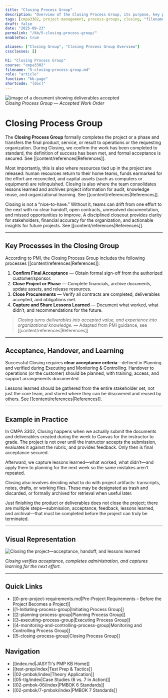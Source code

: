 ```yaml
---
title: "Closing Process Group"
description: "Overview of the Closing Process Group, its purpose, key processes, and role in final acceptance, handoff, and lessons learned."
tags: [cmpa3302, project-management, process-groups, closing, "filename:5-closing-process-group.md"]
draft: false
date: "2025-09-23"
permalink: "/kb/5-closing-process-group/"
enableToc: true

aliases: ["Closing Group", "Closing Process Group Overview"]
cssclasses: []

h1: "Closing Process Group"
course: "cmpa3302"
filename: "5-closing-process-group.md"
role: "article"
function: "kb-page"
shortcode: "[doc]"
---
```


![image of a document showing deliverables accepted](https://jasytionline.github.io/r72-pmp-exam-prep-knowledge-base/assets/accepted.jpg)  
*Closing Process Group — Accepted Work Order*

# Closing Process Group

The **Closing Process Group** formally completes the project or a phase and transfers the final product, service, or result to operations or the requesting organization. During Closing, we confirm the work has been completed to standard, the definition of success has been met, and formal acceptance is secured. See [[content/references|References]].  

Most importantly, this is also where resources tied up in the project are released: human resources return to their home teams, funds earmarked for the effort are reconciled, and capital assets (such as computers or equipment) are relinquished. Closing is also where the team consolidates lessons learned and archives project information for audit, knowledge reuse, and organizational learning. See [[content/references|References]].  

Closing is not a “nice-to-have.” Without it, teams can drift from one effort to the next with no clear handoff, open contracts, unresolved documentation, and missed opportunities to improve. A disciplined closeout provides clarity for stakeholders, financial accuracy for the organization, and actionable insights for future projects. See [[content/references|References]].

---

## Key Processes in the Closing Group

According to PMI, the Closing Process Group includes the following processes [[content/references|References]]:  

1. **Confirm Final Acceptance** — Obtain formal sign-off from the authorized customer/sponsor.  
2. **Close Project or Phase** — Complete financials, archive documents, update assets, and release resources.  
3. **Close Procurements** — Verify all contracts are completed, deliverables accepted, and obligations met.  
4. **Capture and Share Lessons Learned** — Document what worked, what didn’t, and recommendations for the future.  

> *Closing turns deliverables into accepted value, and experience into organizational knowledge.* — Adapted from PMI guidance, see [[content/references|References]]

---

## Acceptance, Handover, and Learning

Successful Closing requires **clear acceptance criteria**—defined in Planning and verified during Executing and Monitoring & Controlling. Handover to operations (or the customer) should be planned, with training, access, and support arrangements documented.  

Lessons learned should be gathered from the entire stakeholder set, not just the core team, and stored where they can be discovered and reused by others. See [[content/references|References]].  

---

## Example in Practice

In CMPA 3302, Closing happens when we actually submit the documents and deliverables created during the week to Canvas for the instructor to grade. The project is not over until the instructor accepts the submission, evaluates it against the rubric, and provides feedback. Only then is final acceptance secured.  

Afterward, we capture lessons learned—what worked, what didn’t—and apply them to planning for the next week so the same mistakes aren’t repeated.  

Closing also involves deciding what to do with project artifacts: transcripts, notes, drafts, or working files. These may be designated as trash and discarded, or formally archived for retrieval when useful later.  

Just finishing the product or deliverables does not close the project; there are multiple steps—submission, acceptance, feedback, lessons learned, and archival—that must be completed before the project can truly be terminated.

---

## Visual Representation

![Closing the project—acceptance, handoff, and lessons learned](close.jpg)  

*Closing verifies acceptance, completes administration, and captures learning for the next effort.*  

---

## Quick Links
- [[0-pre-project-requirements.md|Pre-Project Requirements – Before the Project Becomes a Project]]
- [[1-Initiating-process-group|Initiating Process Group]]
- [[2-planning-process-group|Planning Process Group]]
- [[3-executing-process-group|Executing Process Group]]
- [[4-monitoring-and-controlling-process-group|Monitoring and Controlling Process Group]]
- [[5-closing-process-group|Closing Process Group]]

## Navigation
- [[index.md|JASYTI's PMP KB Home]]
- [[test-prep/index|Test Prep & Tactics]]
- [[02-pmbok/index|Theory Application]]
- [[05-tlg/index|Case Studies (6 vs. 7 in Action)]]
- [[02-pmbok-06/index|PMBOK 6 Standards]]
- [[02-pmbok/7-pmbok/index|PMBOK 7 Standards]]
